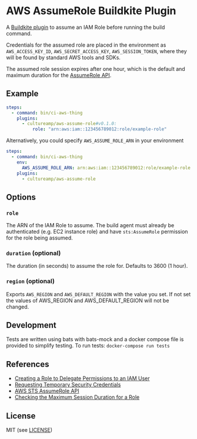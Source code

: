 AWS AssumeRole Buildkite Plugin
===============================

A [Buildkite plugin](https://buildkite.com/docs/agent/plugins) to assume an IAM Role before running the build command.

Credentials for the assumed role are placed in the environment as `AWS_ACCESS_KEY_ID`, `AWS_SECRET_ACCESS_KEY`, `AWS_SESSION_TOKEN`, where they will be found by standard AWS tools and SDKs.

The assumed role session expires after one hour, which is the default and maximum duration for the [AssumeRole API](http://docs.aws.amazon.com/STS/latest/APIReference/API_AssumeRole.html).

Example
-------


```yml
steps:
  - command: bin/ci-aws-thing
    plugins:
      - cultureamp/aws-assume-role#v0.1.0:
          role: "arn:aws:iam::123456789012:role/example-role"
```

Alternatively, you could specify `AWS_ASSUME_ROLE_ARN` in your environment

```yaml
steps:
  - command: bin/ci-aws-thing
    env:
      AWS_ASSUME_ROLE_ARN: arn:aws:iam::123456789012:role/example-role
    plugins:
      - cultureamp/aws-assume-role
```

Options
-------

### `role`

The ARN of the IAM Role to assume. The build agent must already be authenticated (e.g. EC2 instance role) and have `sts:AssumeRole` permission for the role being assumed.

### `duration` (optional)

The duration (in seconds) to assume the role for. Defaults to 3600 (1 hour).

### `region` (optional)

Exports `AWS_REGION` and `AWS_DEFAULT_REGION` with the value you set. If not set the values of AWS_REGION and AWS_DEFAULT_REGION will not be changed.

Development
-----------

Tests are written using bats with bats-mock and a docker compose file is provided to simplify testing.
To run tests: `docker-compose run tests`

References
----------

* [Creating a Role to Delegate Permissions to an IAM User](http://docs.aws.amazon.com/IAM/latest/UserGuide/id_roles_create_for-user.html)
* [Requesting Temporary Security Credentials](http://docs.aws.amazon.com/IAM/latest/UserGuide/id_credentials_temp_request.html#stsapi_comparison)
* [AWS STS AssumeRole API](http://docs.aws.amazon.com/STS/latest/APIReference/API_AssumeRole.html)
* [Checking the Maximum Session Duration for a Role](https://docs.aws.amazon.com/IAM/latest/UserGuide/id_roles_use.html#id_roles_use_view-role-max-session)

License
-------

MIT (see [LICENSE](LICENSE))

